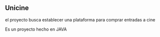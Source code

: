 ## Unicine

el proyecto busca establecer una plataforma para comprar entradas a cine

Es un proyecto hecho en JAVA